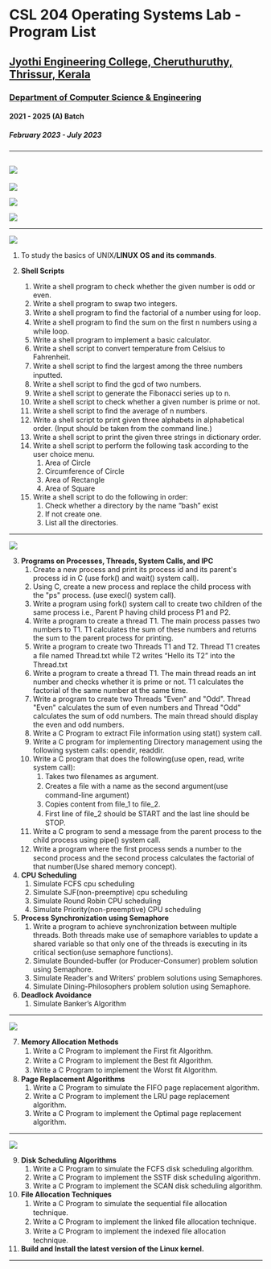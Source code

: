 # CSL 204 Operating Systems Lab - Program List
## [Jyothi Engineering College, Cheruthuruthy, Thrissur, Kerala](https://jecc.ac.in/)
### [Department of Computer Science & Engineering](https://jecc.ac.in/departments/computer_science_engineering)
#### 2021 - 2025 (A) Batch
##### February 2023 - July 2023
---
## [![](https://img.shields.io/badge/Source%20Code-Download_Link-brightgreen)](https://github.com/paulshaiju/oslab)

[![](https://img.shields.io/badge/Viva%20Voce-Questions-violet)](https://github.com/paulshaiju/oslab/blob/main/Viva-Voce/OSLAB_VIVA-VOCE_QBank_AUG2023_U4_JECC.pdf)

[![](https://img.shields.io/badge/Programs%20%26%20Viva%20by-Alwin%20Mathew%2C%20Alan%20Jose%2C%20%20Athul%20Murali%2C%20%20Adithya%20E%2C%20%26%20Abhijith%20Suresh-orange)](mailto:alwinmathew.cse21@jecc.ac.in,alan.cse21@jecc.ac.in,athul.cse21@jecc.ac.in,adithya.cse21@jecc.ac.in,abhijith.cse21@jecc.ac.in)

[![](https://img.shields.io/badge/GCC%20%26%20GEANY-Installation%20on%20Windows%20-yellow)](https://github.com/paulshaiju/oslab/blob/master/INSTALL_gcc_geany_on_windows.pdf)

---
[![](https://img.shields.io/badge/Cycle-1-blue)](https://github.com/paulshaiju/oslab/tree/master/Cycle-1)

1. To study the basics of UNIX/**LINUX OS and its commands**.

2. **Shell Scripts**
    1. Write a shell program to check whether the given number is odd or even.
    2. Write a shell program to swap two integers.
    3. Write a shell program to ﬁnd the factorial of a number using for loop.
    4. Write a shell program to ﬁnd the sum on the ﬁrst n numbers using a while loop.
    5. Write a shell program to implement a basic calculator.
    6. Write a shell script to convert temperature from Celsius to Fahrenheit.
    7. Write a shell script to ﬁnd the largest among the three numbers inputted.
    8. Write a shell script to ﬁnd the gcd of two numbers.
    9. Write a shell script to generate the Fibonacci series up to n.
    10. Write a shell script to check whether a given number is prime or not.
    11. Write a shell script to ﬁnd the average of n numbers.
    12. Write a shell script to print given three alphabets in alphabetical order. (Input should be taken from the command line.)
    13. Write a shell script to print the given three strings in dictionary order.
    14. Write a shell script to perform the following task according to the user choice menu.
        1. Area of Circle
        2. Circumference of Circle
        3. Area of Rectangle
        4. Area of Square
    15. Write a shell script to do the following in order:
        1. Check whether a directory by the name “bash” exist
        2. If not create one.
        3. List all the directories.
---
[![](https://img.shields.io/badge/Cycle-2-blue)](https://github.com/paulshaiju/oslab/tree/master/Cycle-2)

3. **Programs on Processes, Threads, System Calls, and IPC**
    1. Create a new process and print its process id and its parent's process id in C (use fork() and wait() system call).
    2. Using C, create a new process and replace the child process with the "ps" process. (use execl() system call).
    3. Write a program using fork() system call to create two children of the same process i.e., Parent P having child process P1 and P2.
    4. Write a program to create a thread T1. The main process passes two numbers to T1. T1 calculates the sum of these numbers and returns the sum to the parent process for printing.
    5. Write a program to create two Threads T1 and T2. Thread T1 creates a ﬁle named Thread.txt while T2 writes “Hello its T2” into the Thread.txt
    6. Write a program to create a thread T1. The main thread reads an int number and checks whether it is prime or not. T1 calculates the factorial of the same number at the same time.
    7. Write a program to create two Threads "Even" and "Odd". Thread "Even" calculates the sum of even numbers and Thread "Odd" calculates the sum of odd numbers. The main thread should display the even and odd numbers.
    8. Write a C Program to extract File information using stat() system call.
    9. Write a C program for implementing Directory management using the following system calls: opendir, readdir.
    10. Write a C program that does the following(use open, read, write system call):
        1. Takes two ﬁlenames as argument.
        2. Creates a ﬁle with a name as the second argument(use command-line argument)
        3. Copies content from ﬁle_1 to ﬁle_2.
        4. First line of ﬁle_2 should be START and the last line should be STOP.
    11. Write a C program to send a message from the parent process to the child process using pipe() system call.
    12. Write a program where the ﬁrst process sends a number to the second process and the second process calculates the factorial of that number(Use shared memory concept).
4. **CPU Scheduling**
    1. Simulate FCFS cpu scheduling
    2. Simulate SJF(non-preemptive) cpu scheduling
    3. Simulate Round Robin CPU scheduling
    4. Simulate Priority(non-preemptive) CPU scheduling
5. **Process Synchronization using Semaphore**
    1. Write a program to achieve synchronization between multiple threads. Both threads make use of semaphore variables to update a shared variable so that only one of the threads is executing in its critical section(use semaphore functions).
    2. Simulate Bounded-buffer (or Producer-Consumer) problem solution using Semaphore.
    3. Simulate Reader's and Writers' problem solutions using Semaphores.
    4. Simulate Dining-Philosophers problem solution using Semaphore.
6. **Deadlock Avoidance**
    1. Simulate Banker’s Algorithm
---
[![](https://img.shields.io/badge/Cycle-3-blue)](https://github.com/paulshaiju/oslab/tree/master/Cycle-3)

7. **Memory Allocation Methods**
    1. Write a C Program to implement the First ﬁt Algorithm.
    2. Write a C Program to implement the Best ﬁt Algorithm.
    3. Write a C Program to implement the Worst ﬁt Algorithm.
8. **Page Replacement Algorithms**
    1. Write a C Program to simulate the FIFO page replacement algorithm.
    2. Write a C Program to implement the LRU page replacement algorithm.
    3. Write a C Program to implement the Optimal page replacement algorithm.
---
[![](https://img.shields.io/badge/Cycle-4-blue)](https://github.com/paulshaiju/oslab/tree/master/Cycle-4)

9. **Disk Scheduling Algorithms**
    1. Write a C Program to simulate the FCFS disk scheduling algorithm.
    2. Write a C Program to implement the SSTF disk scheduling algorithm.
    3. Write a C Program to implement the SCAN disk scheduling algorithm.
10. **File Allocation Techniques**
    1. Write a C Program to simulate the sequential ﬁle allocation technique.
    2. Write a C Program to implement the linked ﬁle allocation technique.
    3. Write a C Program to implement the indexed ﬁle allocation technique.
11. **Build and Install the latest version of the Linux kernel.**
---